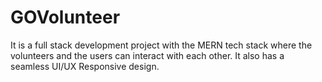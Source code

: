 # GOVolunteer
It is a full stack development project with the MERN tech stack where the volunteers and the users can interact with each other. It also has a seamless UI/UX Responsive design.
